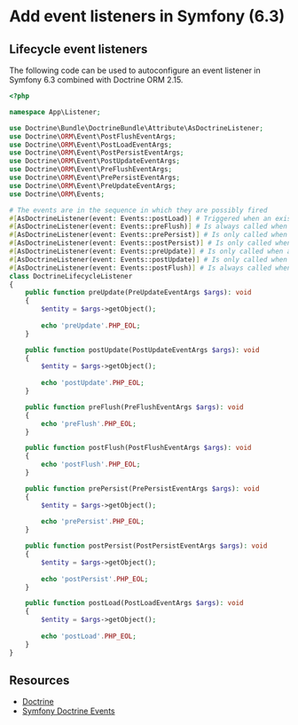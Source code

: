 # Add event listeners in Symfony (6.3)

## Lifecycle event listeners

The following code can be used to autoconfigure an event listener in Symfony 6.3
combined with Doctrine ORM 2.15.

```php
<?php

namespace App\Listener;

use Doctrine\Bundle\DoctrineBundle\Attribute\AsDoctrineListener;
use Doctrine\ORM\Event\PostFlushEventArgs;
use Doctrine\ORM\Event\PostLoadEventArgs;
use Doctrine\ORM\Event\PostPersistEventArgs;
use Doctrine\ORM\Event\PostUpdateEventArgs;
use Doctrine\ORM\Event\PreFlushEventArgs;
use Doctrine\ORM\Event\PrePersistEventArgs;
use Doctrine\ORM\Event\PreUpdateEventArgs;
use Doctrine\ORM\Events;

# The events are in the sequence in which they are possibly fired
#[AsDoctrineListener(event: Events::postLoad)] # Triggered when an existing entity is fetched
#[AsDoctrineListener(event: Events::preFlush)] # Is always called when adding an entity to the Unit of Work
#[AsDoctrineListener(event: Events::prePersist)] # Is only called when the added entity is new (INSERT)
#[AsDoctrineListener(event: Events::postPersist)] # Is only called when the added entity is new (INSERT)
#[AsDoctrineListener(event: Events::preUpdate)] # Is only called when an existing entity was modified and saved (UPDATE)
#[AsDoctrineListener(event: Events::postUpdate)] # Is only called when an existing entity was modified and saved (UPDATE)
#[AsDoctrineListener(event: Events::postFlush)] # Is always called when adding an entity to the Unit of Work
class DoctrineLifecycleListener
{
    public function preUpdate(PreUpdateEventArgs $args): void
    {
        $entity = $args->getObject();
        
        echo 'preUpdate'.PHP_EOL;
    }

    public function postUpdate(PostUpdateEventArgs $args): void
    {
        $entity = $args->getObject();
        
        echo 'postUpdate'.PHP_EOL;
    }

    public function preFlush(PreFlushEventArgs $args): void
    {
        echo 'preFlush'.PHP_EOL;
    }

    public function postFlush(PostFlushEventArgs $args): void
    {
        echo 'postFlush'.PHP_EOL;
    }

    public function prePersist(PrePersistEventArgs $args): void
    {
        $entity = $args->getObject();
        
        echo 'prePersist'.PHP_EOL;
    }

    public function postPersist(PostPersistEventArgs $args): void
    {
        $entity = $args->getObject();
        
        echo 'postPersist'.PHP_EOL;
    }

    public function postLoad(PostLoadEventArgs $args): void
    {
        $entity = $args->getObject();
        
        echo 'postLoad'.PHP_EOL;
    }
}

```

## Resources

- [Doctrine](https://www.doctrine-project.org/projects/doctrine-orm/en/current/reference/events.html#events-overview)
- [Symfony Doctrine Events](https://symfony.com/doc/current/doctrine/events.html#doctrine-lifecycle-listeners)